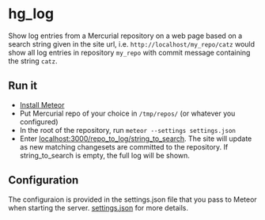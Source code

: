 # hg_log

Show log entries from a Mercurial repository on a web page based on a search string given in the site url, i.e. `http://localhost/my_repo/catz` would show all log entries in repository `my_repo` with commit message containing the string `catz`.

## Run it
* [Install Meteor](https://www.meteor.com/install)
* Put Mercurial repo of your choice in `/tmp/repos/` (or whatever you configured)
* In the root of the repository, run `meteor --settings settings.json`
* Enter [localhost:3000/repo_to_log/string_to_search](http://localhost:3000/repo_to_log/string_to_search). The site will update as new matching changesets are committed to the repository. If string_to_search is empty, the full log will be shown.

## Configuration
The configuraion is provided in the settings.json file that you pass to Meteor when starting the server. [settings.json](https://github.com/lbergnehr/hg_log/blob/master/settings.json) for more details.
